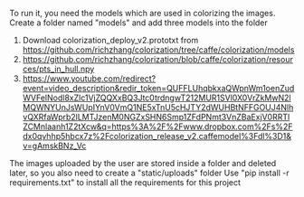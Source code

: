 To run it, you need the models which are used in colorizing the images.
Create a folder named "models" and add three models into the folder
1. Download colorization_deploy_v2.prototxt from https://github.com/richzhang/colorization/tree/caffe/colorization/models
2. https://github.com/richzhang/colorization/blob/caffe/colorization/resources/pts_in_hull.npy
3. https://www.youtube.com/redirect?event=video_description&redir_token=QUFFLUhqbkxaQWpnWm1oenZudWVFelNodl8xZlc1VjZQQXxBQ3Jtc0trdngwT212MUR1SVl0X0VrZkMwN2lMQWNYUnJsWUpIYnV0VmQ1NE5xTnU5cHJTY2dWUHBtNFFGOUJ4NlhvQXRfaWprb2lLMTJzenM0NGZxSHN6Smp1ZFdPNmt3VnZBaExjV0RRTlZCMnlaanh1Z2tXcw&q=https%3A%2F%2Fwww.dropbox.com%2Fs%2Fdx0qvhhp5hbcx7z%2Fcolorization_release_v2.caffemodel%3Fdl%3D1&v=gAmskBNz_Vc

The images uploaded by the user are stored inside a folder and deleted later, so you also need to create a "static/uploads" folder
Use "pip install -r requirements.txt" to install all the requirements for this project
